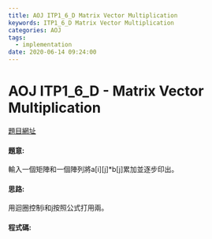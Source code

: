 ```yaml
---
title: AOJ ITP1_6_D Matrix Vector Multiplication
keywords: ITP1_6_D Matrix Vector Multiplication
categories: AOJ
tags:
  - implementation
date: 2020-06-14 09:24:00
---
```

# AOJ ITP1_6_D - Matrix Vector Multiplication
[題目網址](https://onlinejudge.u-aizu.ac.jp/courses/lesson/2/ITP1/all/ITP1_6_D)

#### 題意:
輸入一個矩陣和一個陣列將a[i][j]*b[j]累加並逐步印出。
<!-- more -->
#### 思路:
用迴圈控制i和j按照公式打用兩。

#### 程式碼:
<script src="https://gist.github.com/Daviswww/7f6d2aaa97f66548a2bf4193f2c87667.js"></script>